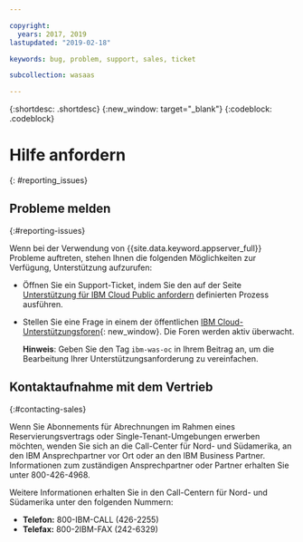 ```yaml
---

copyright:
  years: 2017, 2019
lastupdated: "2019-02-18"

keywords: bug, problem, support, sales, ticket

subcollection: wasaas

---
```


{:shortdesc: .shortdesc}
{:new_window: target="_blank"}
{:codeblock: .codeblock}

# Hilfe anfordern
{: #reporting_issues}


## Probleme melden
{:#reporting-issues}

Wenn bei der Verwendung von {{site.data.keyword.appserver_full}} Probleme auftreten, stehen Ihnen die folgenden Möglichkeiten zur Verfügung, Unterstützung aufzurufen:

* Öffnen Sie ein Support-Ticket, indem Sie den auf der Seite [Unterstützung für IBM Cloud Public anfordern](/docs/get-support?topic=get-support-getting-customer-support#getting-customer-support) definierten Prozess ausführen.
* Stellen Sie eine Frage in einem der öffentlichen [IBM Cloud-Unterstützungsforen](https://developer.ibm.com/answers/topics/ibm-cloud/){: new_window}. Die Foren werden aktiv überwacht.

  **Hinweis**: Geben Sie den Tag `ibm-was-oc` in Ihrem Beitrag an, um die Bearbeitung Ihrer Unterstützungsanforderung zu vereinfachen.

## Kontaktaufnahme mit dem Vertrieb
{:#contacting-sales}

Wenn Sie Abonnements für Abrechnungen im Rahmen eines Reservierungsvertrags oder Single-Tenant-Umgebungen erwerben möchten, wenden Sie sich an die Call-Center für Nord- und Südamerika, an den IBM Ansprechpartner vor Ort oder an den IBM Business Partner. Informationen zum zuständigen Ansprechpartner oder Partner erhalten Sie unter 800-426-4968.

Weitere Informationen erhalten Sie in den Call-Centern für Nord- und Südamerika unter den folgenden Nummern:
* **Telefon:** 800-IBM-CALL (426-2255)
* **Telefax:** 800-2IBM-FAX (242-6329)
